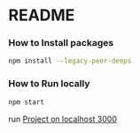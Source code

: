 # README #


### How to Install packages

```bash
npm install --legacy-peer-deeps
```

### How to Run locally

```bash
npm start
```
run [Project on localhost 3000](http://localhost:3000/)
